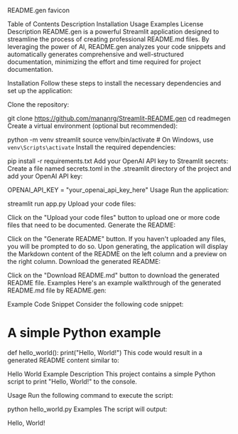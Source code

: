 README.gen
favicon

Table of Contents
Description
Installation
Usage
Examples
License
Description
README.gen is a powerful Streamlit application designed to streamline the process of creating professional README.md files. By leveraging the power of AI, README.gen analyzes your code snippets and automatically generates comprehensive and well-structured documentation, minimizing the effort and time required for project documentation.

Installation
Follow these steps to install the necessary dependencies and set up the application:

Clone the repository:

git clone https://github.com/mananrg/Streamlit-README.gen
cd readmegen
Create a virtual environment (optional but recommended):

python -m venv streamlit
source venv/bin/activate  # On Windows, use `venv\Scripts\activate`
Install the required dependencies:

pip install -r requirements.txt
Add your OpenAI API key to Streamlit secrets: Create a file named secrets.toml in the .streamlit directory of the project and add your OpenAI API key:

OPENAI_API_KEY = "your_openai_api_key_here"
Usage
Run the application:

streamlit run app.py
Upload your code files:

Click on the "Upload your code files" button to upload one or more code files that need to be documented.
Generate the README:

Click on the "Generate README" button. If you haven't uploaded any files, you will be prompted to do so.
Upon generating, the application will display the Markdown content of the README on the left column and a preview on the right column.
Download the generated README:

Click on the "Download README.md" button to download the generated README file.
Examples
Here's an example walkthrough of the generated README.md file by README.gen:

Example Code Snippet
Consider the following code snippet:

# A simple Python example
def hello_world():
    print("Hello, World!")
This code would result in a generated README content similar to:

Hello World Example
Description
This project contains a simple Python script to print "Hello, World!" to the console.

Usage
Run the following command to execute the script:

python hello_world.py
Examples
The script will output:

Hello, World!
